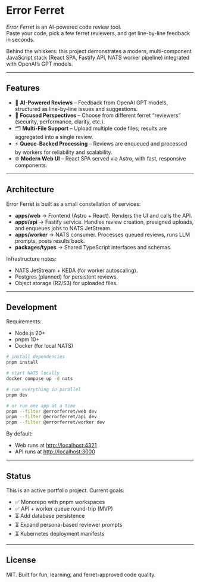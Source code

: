 # Error Ferret

_Error Ferret_ is an AI-powered code review tool.  
Paste your code, pick a few ferret reviewers, and get line-by-line feedback in seconds.

Behind the whiskers: this project demonstrates a modern, multi-component JavaScript stack (React SPA, Fastify API, NATS worker pipeline) integrated with OpenAI’s GPT models.

---

## Features

- 🦦 **AI-Powered Reviews** – Feedback from OpenAI GPT models, structured as line-by-line issues and suggestions.
- 🎯 **Focused Perspectives** – Choose from different ferret “reviewers” (security, performance, clarity, etc.).
- 🗂 **Multi-File Support** – Upload multiple code files; results are aggregated into a single review.
- ⚡ **Queue-Backed Processing** – Reviews are enqueued and processed by workers for reliability and scalability.
- 🌐 **Modern Web UI** – React SPA served via Astro, with fast, responsive components.

---

## Architecture

Error Ferret is built as a small constellation of services:

- **apps/web** → Frontend (Astro + React). Renders the UI and calls the API.
- **apps/api** → Fastify service. Handles review creation, presigned uploads, and enqueues jobs to NATS JetStream.
- **apps/worker** → NATS consumer. Processes queued reviews, runs LLM prompts, posts results back.
- **packages/types** → Shared TypeScript interfaces and schemas.

Infrastructure notes:
- NATS JetStream + KEDA (for worker autoscaling).
- Postgres (planned) for persistent reviews.
- Object storage (R2/S3) for uploaded files.

---

## Development

Requirements:
- Node.js 20+
- pnpm 10+
- Docker (for local NATS)

```bash
# install dependencies
pnpm install

# start NATS locally
docker compose up -d nats

# run everything in parallel
pnpm dev

# or run one app at a time
pnpm --filter @errorferret/web dev
pnpm --filter @errorferret/api dev
pnpm --filter @errorferret/worker dev
```

By default:
- Web runs at [http://localhost:4321](http://localhost:4321)
- API runs at [http://localhost:3000](http://localhost:3000)

---

## Status

This is an active portfolio project. Current goals:
- ✅ Monorepo with pnpm workspaces
- ✅ API + worker queue round-trip (MVP)
- ⏳ Add database persistence
- ⏳ Expand persona-based reviewer prompts
- ⏳ Kubernetes deployment manifests

---

## License

MIT. Built for fun, learning, and ferret-approved code quality.

